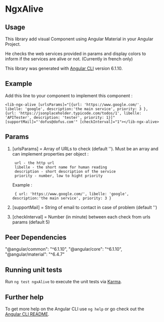 
# NgxAlive

## Usage
This library add visual Component using Angular Material in your Angular Project.

He checks the web services provided in params and display colors to inform if the services are alive or not.
(Currently in french only)

This library was generated with [Angular CLI](https://github.com/angular/angular-cli) version 6.1.10.

## Example
Add this line to your component to implement this component :

    <lib-ngx-alive [urlsParams]="[{url: 'https://www.google.com/', libelle: 'google', description:'the main service', priority: 3 }, {url: 'https://jsonplaceholder.typicode.com/todos/1', libelle: 'APITester', description: 'tester', priority: 1}]" [supportMail]="'dofus@dofus.com'" [checkInterval]="1"></lib-ngx-alive>

## Params
1. [urlsParams] = Array of URLs to check (default ''). Must be an array and can implement properties per object :

		url - the http url
		libelle - the short name for human reading
		description - short description of the service
		priority - number, low to hight priority

	Example :

	    { url: 'https://www.google.com/', libelle: 'google', description:'the main service', priority: 3 }

2. [supportMail] = String of email to contact in case of problem (default '')
3. [checkInterval] = Number (in minute) between each check from urls params (default 5)

## Peer Dependencies
"@angular/common": "^6.1.10",
"@angular/core": "^6.1.10",
"@angular/material": "^6.4.7"

## Running unit tests
Run `ng test ngxAlive` to execute the unit tests via [Karma](https://karma-runner.github.io).

## Further help
To get more help on the Angular CLI use `ng help` or go check out the [Angular CLI README](https://github.com/angular/angular-cli/blob/master/README.md).
